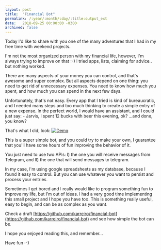 ```yaml
---
layout: post
title:  "Financial Bot"
permalink: /:year/:month/:day/:title:output_ext
date:   2018-09-25 00:00:00 -0300
archived: false
---
```


Today I'd like to share with you one of the many adventures that I had in my free time with weekend projects.

I'm not the most organized person with my financial life, however, I'm always trying to improve on that :-) I tried apps, lists, claiming for advice.. but nothing worked.

There are many aspects of your money you can control, and that's awesome and super complex. But all aspects depend on one thing: you need to get rid of unnecessary expenses. You need to know how much you spent, and how much you can spend in the next few days.

Unfortunately, that's not easy. Every app that I tried is kind of bureaucratic, and I needed many steps and too much thinking to create a simple entry of a new expense. In the perfect world, I would have an assistant, and I could just say: - Jarvis, I spent 12 bucks with beer this evening, ok?
...and done, you know?

That's what I did, look:
[![Demo](/assets/demo-bot.gif "Demo")](/assets/demo-bot.gif)

This is a super simple bot, and you could try to make your own, I guarantee that you'll have some hours of fun improving the behavior of it.

You just need to use two APIs: I) the one you will receive messages from Telegram, and II) the one that will send messages to telegram.

In my case, I'm using google spreadsheets as my database, because I found it easy to control. But you can use whatever you want to persist and process your entries.

Sometimes I get bored and I really would like to program something fun to improve my life, but I'm out of ideas. I had a very good time implementing this small project and I hope you have too. This is something really useful, easy to begin, and can be as complex as you want.

Check a draft [https://github.com/karreiro/financial-bot](https://github.com/karreiro/financial-bot) and see how simple the bot can be.

I hope you enjoyed reading this, and remember...

Have fun :-)
